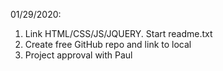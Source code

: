 01/29/2020: 
1. Link HTML/CSS/JS/JQUERY. Start readme.txt
2. Create free GitHub repo and link to local
3. Project approval with Paul